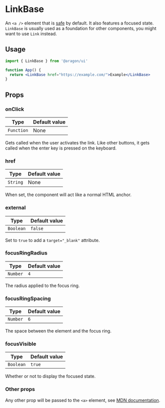 # LinkBase

An `<a />` element that is [safe](https://mathiasbynens.github.io/rel-noopener/) by default. It also features a focused state. `LinkBase` is usually used as a foundation for other components, you might want to use `Link` instead.

## Usage

```jsx
import { LinkBase } from '@aragon/ui'

function App() {
  return <LinkBase href="https://example.com/">Example</LinkBase>
}
```

## Props

### onClick

| Type       | Default value |
| ---------- | ------------- |
| `Function` | None          |

Gets called when the user activates the link. Like other buttons, it gets called when the enter key is pressed on the keyboard.

### href

| Type     | Default value |
| -------- | ------------- |
| `String` | None          |

When set, the component will act like a normal HTML anchor.

### external

| Type      | Default value |
| --------- | ------------- |
| `Boolean` | `false`       |

Set to `true` to add a `target="_blank"` attribute.

### focusRingRadius

| Type     | Default value |
| -------- | ------------- |
| `Number` | `4`           |

The radius applied to the focus ring.

### focusRingSpacing

| Type     | Default value |
| -------- | ------------- |
| `Number` | `6`           |

The space between the element and the focus ring.

### focusVisible

| Type      | Default value |
| --------- | ------------- |
| `Boolean` | `true`        |

Whether or not to display the focused state.

### Other props

Any other prop will be passed to the `<a>` element, see [MDN documentation](https://developer.mozilla.org/en-US/docs/Web/HTML/Element/a).
